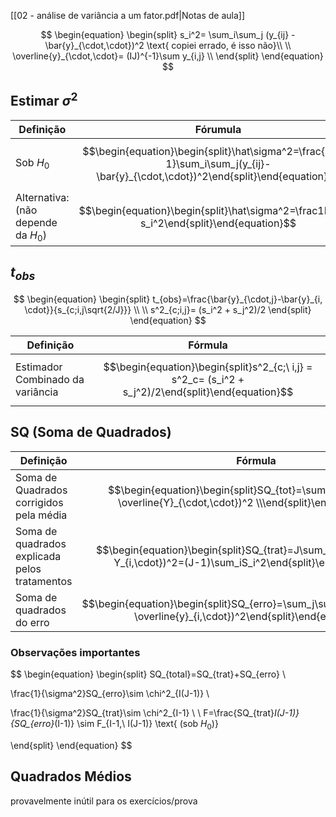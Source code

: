 [[02 - análise de variância a um fator.pdf|Notas de aula]]


$$
\begin{equation}
\begin{split}
s_i^2= \sum_i\sum_j (y_{ij} - \bar{y}_{\cdot,\cdot})^2 \text{ copiei errado, é isso não}\\
\\
\overline{y}_{\cdot,\cdot}= (IJ)^{-1}\sum y_{i,j}
\\
\end{split}
\end{equation}
$$

## Estimar $\sigma^2$

| Definição                           | Fórumula                                                                                                                          |
| ----------------------------------- | --------------------------------------------------------------------------------------------------------------------------------- |
| Sob $H_0$                           | $$\begin{equation}\begin{split}\hat\sigma^2=\frac{1}{IJ-1}\sum_i\sum_j(y_{ij}-\bar{y}_{\cdot,\cdot})^2\end{split}\end{equation}$$ |
| Alternativa: (não depende da $H_0$) | $$\begin{equation}\begin{split}\hat\sigma^2=\frac1I\sum_i s_i^2\end{split}\end{equation}$$                                        |

## $t_{obs}$
$$
\begin{equation}
\begin{split}
t_{obs}=\frac{\bar{y}_{\cdot,j}-\bar{y}_{i, \cdot}}{s_{c;i,j\sqrt{2/J}}}
\\ \\
s^2_{c;i,j}= (s_i^2 + s_j^2)/2
\end{split}
\end{equation}
$$


| Definição                        | Fórmula |
| -------------------------------- | ------- |
| Estimador Combinado da variância |   $$\begin{equation}\begin{split}s^2_{c;\ i,j} = s^2_c= (s_i^2 + s_j^2)/2\end{split}\end{equation}$$      |


## SQ (Soma de Quadrados)
| Definição                                     | Fórmula                                                                                                                        |
| --------------------------------------------- | ------------------------------------------------------------------------------------------------------------------------------ |
| Soma de Quadrados corrigidos pela média       | $$\begin{equation}\begin{split}SQ_{tot}=\sum_i\sum_j(Y_{i,j} - \overline{Y}_{\cdot,\cdot})^2 \\\end{split}\end{equation}$$     |
| Soma de quadrados explicada pelos tratamentos | $$\begin{equation}\begin{split}SQ_{trat}=J\sum_i(\overline{Y}_{i,j}-Y_{i,\cdot})^2=(J-1)\sum_iS_i^2\end{split}\end{equation}$$ |
| Soma de quadrados do erro                     | $$\begin{equation}\begin{split}SQ_{erro}=\sum_j\sum_i(\overline{y}_{i,j}-\overline{y}_{i,\cdot})^2\end{split}\end{equation}$$                                                                                                                               |

### Observações importantes
$$
\begin{equation}
\begin{split}
SQ_{total}=SQ_{trat}+SQ_{erro} \\

\frac{1}{\sigma^2}SQ_{erro}\sim \chi^2_{I(J-1)} \\

\frac{1}{\sigma^2}SQ_{trat}\sim \chi^2_{I-1} \\
\\
F=\frac{SQ_{trat}*I(J-1)}{SQ_{erro}*(I-1)} \sim F_{I-1,\ I(J-1)} \text{ (sob $H_0$)}

\end{split}
\end{equation}
$$

## Quadrados Médios
provavelmente inútil para os exercícios/prova
